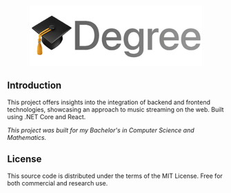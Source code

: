 <div align="center">
  <div>&nbsp;</div>
  <img src="assets/degree-logo.png" width="400"/> 
</div>

## Introduction

This project offers insights into the integration of backend and frontend technologies, showcasing an approach to music streaming on the web. Built using .NET Core and React.

_This project was built for my Bachelor's in Computer Science and Mathematics._

## License

This source code is distributed under the terms of the MIT License. Free for both commercial and research use.
